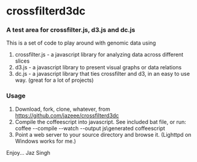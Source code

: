 crossfilterd3dc
===============

### A test area for crossfilter.js, d3.js and dc.js
This is a set of code to play around with genomic data using

1. crossfilter.js - a javascript library for analyzing data across different slices
2. d3.js - a javascript library to present visual graphs or data relations
3. dc.js - a javascript library that ties crossfilter and d3, in an easy to use way. (great for a lot of projects)

### Usage
1. Download, fork, clone, whatever, from https://github.com/jazeee/crossfilterd3dc
2. Compile the coffeescript into javascript. See included bat file, or run: coffee --compile --watch --output js\generated coffeescript
3. Point a web server to your source directory and browse it. (Lighttpd on Windows works for me.)

Enjoy...
Jaz Singh